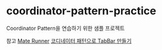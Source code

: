 # coordinator-pattern-practice
Coordinator Pattern을 연습하기 위한 샘플 프로젝트

참고
[Mate Runner](https://github.com/boostcampwm-2021/iOS06-MateRunner/tree/dev?tab=readme-ov-file)
[코디네이터 패턴으로 TabBar 만들기](https://dokit.tistory.com/22)
